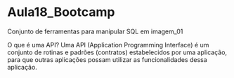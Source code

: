 # Aula18_Bootcamp

Conjunto de ferramentas para manipular SQL em
imagem_01


O que é uma API?
Uma API (Application Programming Interface) é um conjunto de rotinas e padrões (contratos) estabelecidos por uma aplicação, para que outras aplicações possam utilizar as funcionalidades dessa aplicação.